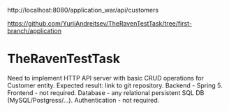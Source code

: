 http://localhost:8080/application_war/api/customers


https://github.com/YuriiAndreitsev/TheRavenTestTask/tree/first-branch/application
# TheRavenTestTask
Need to implement HTTP API server with basic CRUD operations for Customer entity. Expected result: link to git repository. Backend - Spring 5. Frontend - not required. Database - any relational persistent SQL DB (MySQL/Postgress/...). Authentication - not required.
